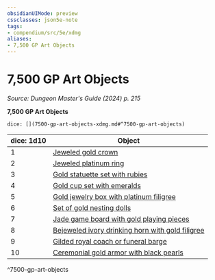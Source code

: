 ```yaml
---
obsidianUIMode: preview
cssclasses: json5e-note
tags:
- compendium/src/5e/xdmg
aliases:
- 7,500 GP Art Objects
---
```

# 7,500 GP Art Objects
*Source: Dungeon Master's Guide (2024) p. 215* 

**7,500 GP Art Objects**

`dice: [](7500-gp-art-objects-xdmg.md#^7500-gp-art-objects)`

| dice: 1d10 | Object |
|------------|--------|
| 1 | [Jeweled gold crown](/3-Mechanics/CLI/items/jeweled-gold-crown-xdmg.md) |
| 2 | [Jeweled platinum ring](/3-Mechanics/CLI/items/jeweled-platinum-ring-xdmg.md) |
| 3 | [Gold statuette set with rubies](/3-Mechanics/CLI/items/gold-statuette-set-with-rubies-xdmg.md) |
| 4 | [Gold cup set with emeralds](/3-Mechanics/CLI/items/gold-cup-set-with-emeralds-xdmg.md) |
| 5 | [Gold jewelry box with platinum filigree](/3-Mechanics/CLI/items/gold-jewelry-box-with-platinum-filigree-xdmg.md) |
| 6 | [Set of gold nesting dolls](/3-Mechanics/CLI/items/set-of-gold-nesting-dolls-xdmg.md) |
| 7 | [Jade game board with gold playing pieces](/3-Mechanics/CLI/items/jade-game-board-with-gold-playing-pieces-xdmg.md) |
| 8 | [Bejeweled ivory drinking horn with gold filigree](/3-Mechanics/CLI/items/bejeweled-ivory-drinking-horn-with-gold-filigree-xdmg.md) |
| 9 | [Gilded royal coach or funeral barge](/3-Mechanics/CLI/items/gilded-royal-coach-or-funeral-barge-xdmg.md) |
| 10 | [Ceremonial gold armor with black pearls](/3-Mechanics/CLI/items/ceremonial-gold-armor-with-black-pearls-xdmg.md) |
^7500-gp-art-objects